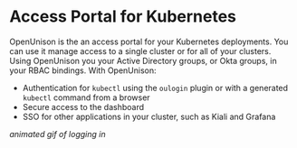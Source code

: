 # Access Portal for Kubernetes

OpenUnison is the an access portal for your Kubernetes deployments.  You can use it manage access to a single cluster or for
all of your clusters.  Using OpenUnison you your Active Directory groups, or Okta groups, in your RBAC bindings.  With OpenUnison:

* Authentication for `kubectl` using the `oulogin` plugin or with a generated `kubectl` command from a browser
* Secure access to the dashboard
* SSO for other applications in your cluster, such as Kiali and Grafana

*animated gif of logging in*